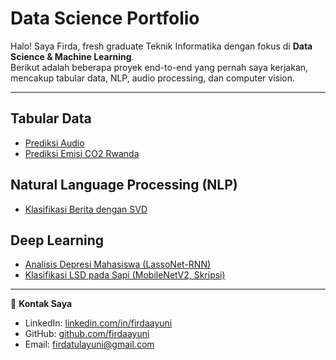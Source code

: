 <link rel="stylesheet" href="style.css">

# **Data Science Portfolio**

Halo! Saya Firda, fresh graduate Teknik Informatika dengan fokus di **Data Science & Machine Learning**.  
Berikut adalah beberapa proyek end-to-end yang pernah saya kerjakan, mencakup tabular data, NLP, audio processing, dan computer vision.  

---

##  Tabular Data 
- [Prediksi Audio](https://github.com/Firdatulayuni/PSD-A)
- [Prediksi Emisi CO2 Rwanda](https://github.com/Firdatulayuni/Prediksi-Emisi)

##  Natural Language Processing (NLP)
- [Klasifikasi Berita dengan SVD](https://huggingface.co/spaces/firdatulayuni/klasifikasi_berita_svd)  

##  Deep Learning
- [Analisis Depresi Mahasiswa (LassoNet-RNN)](https://colab.research.google.com/drive/1TVjSoNBwd27MtuLbGQm1xzfgC58PBkxi?usp=sharing)  
- [Klasifikasi LSD pada Sapi (MobileNetV2, Skripsi)](https://github.com/Firdatulayuni/prediksi-lumpy-skin)  

---

📌 **Kontak Saya**  
- LinkedIn: [linkedin.com/in/firdaayuni](https://www.linkedin.com/in/firdaayuni)  
- GitHub: [github.com/firdaayuni](https://github.com/firdaayuni)  
- Email: firdatulayuni@gmail.com  

